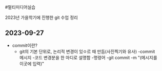 #멀티미디어실습

2023년 가을학기에 진행한 git 수업 정리

## 2023-09-27
- commit이란?
    - git의 기본 단위로, 논리적 변경이 있ㅇ르 때 만듬(사진찍기와 유사)
-commit 메시지
    -코드 변경분을 한 마디로 설명함
-명령어
    -git commit -m "(메시지를 이곳에 입력)"
